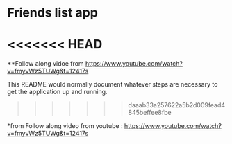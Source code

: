 # Friends list app

<<<<<<< HEAD
=======
**Follow along vidoe from https://www.youtube.com/watch?v=fmyvWz5TUWg&t=12417s

This README would normally document whatever steps are necessary to get the
application up and running.
>>>>>>> daaab33a257622a5b2d009fead4845beffee8fbe

*from Follow along video from youtube : https://www.youtube.com/watch?v=fmyvWz5TUWg&t=12417s
